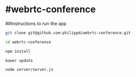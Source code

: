 #webrtc-conference
==================

##Instructions to run the app

```bash 
git clone git@github.com:philippd/webrtc-conference.git
```

```bash
cd webrtc-conference
```

```bash 
npm install
```

```bash 
bower update
```

```bash 
node server/server.js
```
